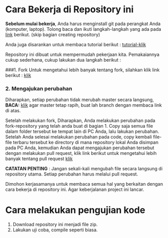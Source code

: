 # Cara Bekerja di Repository ini

**Sebelum mulai bekerja**, Anda harus menginstall git pada perangkat Anda (komputer, laptop). Tolong baca dan ikuti langkah-langkah yang ada pada [link](https://help.github.com/articles/set-up-git/) berikut. (skip bagian creating repository)

Anda juga disarankan untuk membaca tutorial berikut : [tutorial-klik](http://readwrite.com/2013/10/02/github-for-beginners-part-2)

Repository ini dibuat untuk mempermudah pekerjaan kita. Pemakaiannya cukup sederhana, cukup lakukan dua langkah berikut :

###1. Fork
Untuk mengetahui lebih banyak tentang fork, silahkan klik link berikut : [klik](https://help.github.com/articles/working-with-forks/)
     
### 2. Mengajukan perubahan

Diharapkan, setiap perubahan tidak merubah master secara langsung, **BACA:** [klik](https://github.com/Kunena/Kunena-Forum/wiki/Create-a-new-branch-with-git-and-manage-branches) agar master tetap rapih, buat lah branch dengan membaca link di atas.

Setelah melakukan fork, Diharapkan, Anda melakukan perubahan pada fork-repository yang telah anda buat di bagian 1. Copy saja semua file dalam folder tersebut ke tempat lain di PC Anda, lalu lakukan perubahan. Setelah Anda selesai melakukan perubahan pada code, copy kembali file-file terbaru tersebut ke directory di mana repository lokal Anda disimpan pada PC Anda, kemudian Anda dapat mengajukan perubahan tersebut dengan melakukan pull request, klik link berikut untuk mengetahui lebih banyak tentang pull request [klik](https://help.github.com/articles/proposing-changes-to-a-project-with-pull-requests/)
    
**CATATAN PENTING** : Jangan sekali-kali mengubah file secara langsung di repository utama. Setiap perubahan harus melalui pull request.
    
Dimohon kerjasamanya untuk membaca semua hal yang berkaitan dengan cara bekerja di repository ini. Agar keberjalanan project ini lancar. 

# Cara melakukan pengujian kode

1. Download repository ini menjadi file zip. 
2. Lakukan uji coba, compile seperti biasa.
